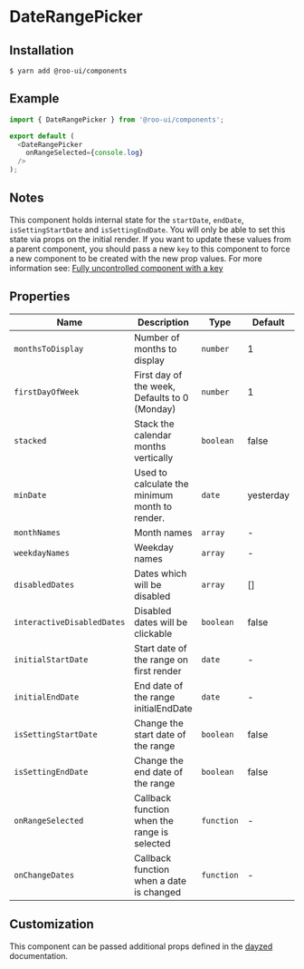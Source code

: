 # DateRangePicker

<!-- STORY -->

## Installation

```shell
$ yarn add @roo-ui/components
```

## Example

```js
import { DateRangePicker } from '@roo-ui/components';

export default (
  <DateRangePicker
    onRangeSelected={console.log}
  />
);
```

## Notes

This component holds internal state for the `startDate`, `endDate`, `isSettingStartDate` and `isSettingEndDate`. You will only
be able to set this state via props on the initial render. If you want to update these values from a parent component, you
should pass a new `key` to this component to force a new component to be created with the new prop values. For more information
see: [Fully uncontrolled component with a key](https://reactjs.org/blog/2018/06/07/you-probably-dont-need-derived-state.html#recommendation-fully-uncontrolled-component-with-a-key)

## Properties

| Name                       | Description                                      | Type       | Default     | Required? |
|----------------------------|--------------------------------------------------|------------|-------------|-----------|
| `monthsToDisplay`          | Number of months to display                      | `number`   | 1           | -         |
| `firstDayOfWeek`           | First day of the week, Defaults to 0 (Monday)    | `number`   | 1           | -         |
| `stacked`                  | Stack the calendar months vertically             | `boolean`  | false       | -         |
| `minDate`                  | Used to calculate the minimum month to render.   | `date`     | yesterday   | -         |
| `monthNames`               | Month names                                      | `array`    | -           | -         |
| `weekdayNames`             | Weekday names                                    | `array`    | -           | -         |
| `disabledDates`            | Dates which will be disabled                     | `array`    | []          | -         |
| `interactiveDisabledDates` | Disabled dates will be clickable                 | `boolean`  | false       | -         |
| `initialStartDate`         | Start date of the range on first render          | `date`     | -           | -         |
| `initialEndDate`           | End date of the range initialEndDate             | `date`     | -           | -         |
| `isSettingStartDate`       | Change the start date of the range               | `boolean`  | false       | -         |
| `isSettingEndDate`         | Change the end date of the range                 | `boolean`  | false       | -         |
| `onRangeSelected`          | Callback function when the range is selected     | `function` | -           | -         |
| `onChangeDates`            | Callback function when a date is changed         | `function` | -           | -         |

## Customization

This component can be passed additional props defined in the [dayzed](https://github.com/deseretdigital/dayzed) documentation.